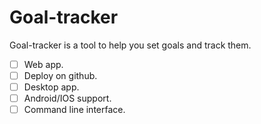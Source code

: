 # Goal-tracker

Goal-tracker is a tool to help you set goals and track them.

- [ ] Web app.
- [ ] Deploy on github.
- [ ] Desktop app.
- [ ] Android/IOS support.
- [ ] Command line interface.